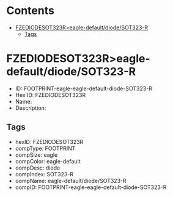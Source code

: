 



Contents
========

* [FZEDIODESOT323R>eagle-default/diode/SOT323-R](#fzediodesot323reagle-defaultdiodesot323-r)
	* [Tags](#tags)

# FZEDIODESOT323R>eagle-default/diode/SOT323-R

- ID: FOOTPRINT-eagle-eagle-default-diode-SOT323-R
- Hex ID: FZEDIODESOT323R
- Name: 
- Description: 

## Tags

- hexID: FZEDIODESOT323R
- oompType: FOOTPRINT
- oompSize: eagle
- oompColor: eagle-default
- oompDesc: diode
- oompIndex: SOT323-R
- oompName: eagle-default/diode/SOT323-R
- oompID: FOOTPRINT-eagle-eagle-default-diode-SOT323-R
